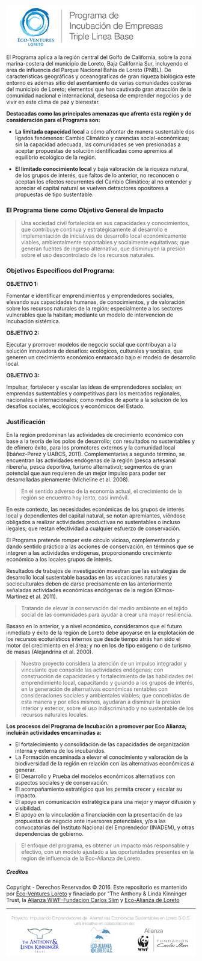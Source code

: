 ![Eco-Ventures Loreto](/images/Eco-Ventures_Logo_1x1.png)

El Programa aplica a la región central del Golfo de California, sobre la zona marina-costera del municipio de Loreto, Baja California Sur, incluyendo el área de influencia del Parque Nacional Bahía de Loreto \(PNBL\). De características geográficas y oceanografícas de gran riqueza biológica este entorno es ademas sitio del asentamiento de varias comunidades costeras del municipio de Loreto; elementos que han cautivado gran atracción de la comunidad nacional e internacional, deseosa de emprender negocios y de vivir en este clima de paz y bienestar.

**Destacadas como las principales amenazas que afrenta esta región y de consideración para el Programa son:**

* **La limitada capacidad local** a cómo afrontar de manera sustentable dos ligados fenómenos: Cambio Climático y carencias social-económicas; sin la capacidad adecuada, las comunidades se ven presionadas a aceptar propuestas de solución identificadas como apremios al equilibrio ecológico de la región.

* **El limitado conocimiento local** y baja valoración de la riqueza natural, de los grupos de interés, que faltos de lo anterior, no reconocen o aceptan los efectos recurrentes del Cambio Climático; al no entender y apreciar el capital natural se vuelven detractores opositores a propuestas de tipo sustentable.

### El Programa tiene como Objetivo General de Impacto

> Una sociedad civil fortalecida en sus capacidades y conocimientos, que contribuye continua y estratégicamente al desarrollo e implementación de iniciativas de desarrollo local económicamente viables, ambientalmente soportables y socialmente equitativas; que generan fuentes de ingreso alternativo, que disminuyen la presión sobre el uso descontrolado de los recursos naturales.

### Objetivos Especificos del Programa:

**OBJETIVO 1:**

Fomentar e identificar emprendimientos y emprendedores sociales, elevando sus capacidades humanas, de conocimientos,  y de valoración sobre los recursos naturales de la región; especialmente a los sectores vulnerables que la habitan; mediante un modelo de intervencion de Incubación sistémica.

**OBJETIVO 2:**

Ejecutar y promover modelos de negocio social que contribuyan a la solución innovadora de desafíos: ecológicos, culturales y sociales, que generen un crecimiento económico enmarcado bajo el modelo de desarrollo local.

**OBJETIVO 3:**

Impulsar, fortalecer y escalar las ideas de emprendedores sociales; en emprendas sustentables y competitivas para los mercados regionales, nacionales e internacionales; como medios de aporte a la solución de los desafíos sociales, ecológicos y económicos del Estado.

### Justificación

En la región predominan las actividades de crecimiento económico con base a la teoría de los polos de desarrollo; con resultados no sustentables y de efímero éxito, para los promotores externos y la comunidad local \(Ibáñez-Perez y UABCS, 2011\). Complementarias a segundo término, se encuentran las actividades endógenas de la región \(pesca artesanal ribereña, pesca deportiva, turismo alternativo\); segmentos de gran potencial que aun requieren de un mejor impulso para poder ser desarrolladas plenamente \(Micheline et al. 2008\).

> En el sentido adverso de la economía actual, el crecimiento de la región se encuentra hoy lento, casi inmóvil.

En este contexto, las necesidades económicas de los grupos de interés local y dependientes del capital natural, se notan apremiantes, viéndose obligados a realizar actividades productivas no sustentables o incluso ilegales; que  restan efectividad a cualquier esfuerzo de conservación.

El Programa pretende romper este círculo vicioso, complementando y dando sentido práctico a las acciones de conservación, en términos que se integren a las actividades endógenas, proporcionando crecimiento económico a los locales grupos de interés.

Resultados de trabajos de investigación muestran que las estrategias de desarrollo local sustentable basadas en las vocaciones naturales y socioculturales deben de darse precisamente en las anteriormente señaladas actividades económicas endógenas de la región \(Olmos-Martinez et al. 2011\).

> Tratando de elevar la conservación del medio ambiente en el tejido social de las comunidades para ayudar a crear una mayor resiliencia.

Basaso en lo anterior, y a nivel económico, consideramos que el futuro inmediato y éxito de la región de Loreto debe apoyarse en la explotación de los recursos ecoturísticos internos que desde tiempo atrás han sido el motor del crecimiento en el área; y no en los de tipo exógeno o de turismo de masas \(Alejandrina et al. 2000\).

> Nuestro proyecto considera la atención de un impulso integrador y vinculante que consolide las actividades endógenas; con construcción de capacidades y fortalecimiento de las habilidades del emprendimiento local, capacitando y guiando a los grupos de interés, en la generación de alternativas económicas rentables con consideraciones sociales y ambientales viables; que concebidas de esta manera y por ellos mismos, ayudaran a disminuir la presión interior y exterior, sobre el uso indiscriminado y no sustentable de los recursos naturales locales.

**Los procesos del Programa de Incubación a promover por Eco Alianza;  incluirán actividades encaminadas a:**

* El fortalecimiento y consolidación de las capacidades de organización interna y externa de los incubandos. 
* La Formación encaminada a elevar el conocimiento y valoración de la biodiversidad de la región en relación con las alternativas económicas a generar. 
* El Desarrollo y Prueba del modelos económicos alternativos con aspectos sociales y de conservación. 
* El acompañamiento estratégico que les permita crecer y escalar su impacto. 
* El apoyo en comunicación estratégica para una mejor y mayor difusión y visibilidad. 
* El apoyo en la vinculación a financiación con la presentación de las propuestas de negocio ante inversores potenciales, y/o a las convocatorias del Instituto Nacional del Emprendedor \(INADEM\), y otras dependencias de gobierno.

> El enfoque del programa, es obtener un impacto más responsable y efectivo, con un modelo ajustado a las oportunidades presentes en la region de influencia de la Eco-Alianza de Loreto.



##### Creditos

Copyright - Derechos Reservados © 2016. Este repositorio es mantenido por [Eco-Ventures Loreto](http://ecoventures.strikingly.com) y finaciado por "The Anthony & Linda Kinninger Trust, la [Alianza WWF-Fundacion Carlos Slim](http://www.wwf.org.mx/quienes_somos/nuestras_alianzas/alianza_wwf_fundacion_carlos_slim/) y [Eco-Alianza de Loreto](http://ecoalianzaloreto.org)

---

![Eco-Alianza Loreto](/images/EAL_TOF.png) 



